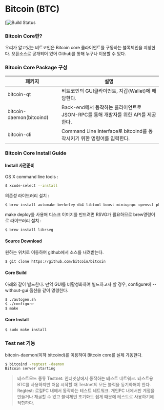 # Bitcoin (BTC)
[![Build Status](https://en.bitcoin.it/w/images/en/2/29/BC_Logo_.png)
### Bitcoin Core란?
우리가 알고있는 비트코인은 Bitcoin core 클라이언트를 구동하는 블록체인을 지칭한다.
오픈소스로 공개되어 있어 Github를 통해 누구나 이용할 수 있다.

### Bitcoin Core Package 구성
| 패키지 | 설명 |
| ------ | ------ |
| bitcoin-qt | 비트코인의 GUI클라이언트, 지갑(Wallet)에 해당한다.|
| bitcoin-daemon(bitcoind) | Back-end에서 동작하는 클라이언트로 JSON-RPC를 통해 개발자를 위한 API를 제공한다. |
| bitcoin-cli | Command Line Interface로 bitcoind를 동작시키기 위한 명령어를 입력한다. |


### Bitcoin Core Install Guide
#### Install 사전준비
OS X command line tools : 
```sh
$ xcode-select --install
```
의존성 라이브러리 설치 :
```sh
$ brew install automake berkeley-db4 libtool boost miniupnpc openssl pkg-config protobuf python qt libevent
```
make deploy를 사용해 디스크 이미지를 만드려면 RSVG가 필요하므로 brew명령어로 라이브러리 설치 :
```sh
$ brew install librsvg
```

#### Source Download
원하는 위치로 이동하여 github에서 소스를 내려받는다.
```sh
$ git clone https://github.com/bitcoin/bitcoin
```
#### Core Build
아래와 같이 빌드한다.
만약 GUI를 비활성화하여 빌드하고자 할 경우, configure에 --without-gui 옵션을 같이 명령한다.
```sh
$ ./autogen.sh
$ ./configure
$ make
```

#### Core Install
```sh
$ sudo make install
```



### Test net 기동
bitcoin-daemon(이하 bitcoind)를 이용하여 Bitcoin core를 실제 기동한다.
```sh
$ bitcoind -regtest -daemon
Bitcoin server starting
```
> 테스트모드 종류
> Testnet: 인터넷상에서 동작하는 테스트 네트워크. 테스트용 BTC를 사용하지만 처음 시작할 때 Testnet의 모든 블럭을 동기화해야 한다.
> Regtest: 로컬PC 내에서 동작하는 테스트 네트워크. 개인PC 내에서만 계정을 만들거나 채굴할 수 있고 블럭체인 초기화도 쉽게 때문에 테스트로 사용하기에 적합하다.

